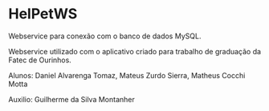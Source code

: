 # HelPetWS
Webservice para conexão com o banco de dados MySQL.

Webservice utilizado com o aplicativo criado para trabalho de graduação da Fatec de Ourinhos.

Alunos: Daniel Alvarenga Tomaz, Mateus Zurdo Sierra, Matheus Cocchi Motta

Auxilio: Guilherme da Silva Montanher
